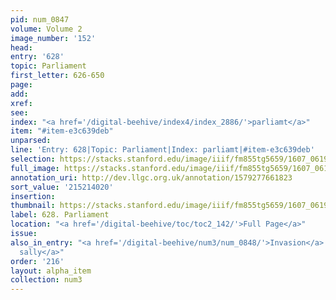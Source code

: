 ```yaml
---
pid: num_0847
volume: Volume 2
image_number: '152'
head:
entry: '628'
topic: Parliament
first_letter: 626-650
page:
add:
xref:
see:
index: "<a href='/digital-beehive/index4/index_2886/'>parliamt</a>"
item: "#item-e3c639deb"
unparsed:
line: 'Entry: 628|Topic: Parliament|Index: parliamt|#item-e3c639deb'
selection: https://stacks.stanford.edu/image/iiif/fm855tg5659/1607_0619/865,4020,2900,520/full/0/default.jpg
full_image: https://stacks.stanford.edu/image/iiif/fm855tg5659/1607_0619/full/full/0/default.jpg
annotation_uri: http://dev.llgc.org.uk/annotation/1579277661823
sort_value: '215214020'
insertion:
thumbnail: https://stacks.stanford.edu/image/iiif/fm855tg5659/1607_0619/865,4020,600,180/250,/0/default.jpg
label: 628. Parliament
location: "<a href='/digital-beehive/toc/toc2_142/'>Full Page</a>"
issue:
also_in_entry: "<a href='/digital-beehive/num3/num_0848/'>Invasion</a>|<a href='/digital-beehive/num3/num_0849/'>To
  sally</a>"
order: '216'
layout: alpha_item
collection: num3
---
```

